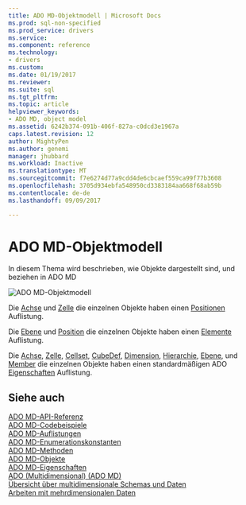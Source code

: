 ```yaml
---
title: ADO MD-Objektmodell | Microsoft Docs
ms.prod: sql-non-specified
ms.prod_service: drivers
ms.service: 
ms.component: reference
ms.technology:
- drivers
ms.custom: 
ms.date: 01/19/2017
ms.reviewer: 
ms.suite: sql
ms.tgt_pltfrm: 
ms.topic: article
helpviewer_keywords:
- ADO MD, object model
ms.assetid: 6242b374-091b-406f-827a-c0dcd3e1967a
caps.latest.revision: 12
author: MightyPen
ms.author: genemi
manager: jhubbard
ms.workload: Inactive
ms.translationtype: MT
ms.sourcegitcommit: f7e6274d77a9cdd4de6cbcaef559ca99f77b3608
ms.openlocfilehash: 3705d934ebfa548950cd3383184aa668f68ab59b
ms.contentlocale: de-de
ms.lasthandoff: 09/09/2017

---
```

# <a name="ado-md-object-model"></a>ADO MD-Objektmodell
In diesem Thema wird beschrieben, wie Objekte dargestellt sind, und beziehen in ADO MD  
  
 ![ADO MD-Objektmodell](../../../ado/reference/ado-md-api/media/ado_md_object_model.gif "ADO_MD_object_model")  
  
 Die [Achse](../../../ado/reference/ado-md-api/axis-object-ado-md.md) und [Zelle](../../../ado/reference/ado-md-api/cell-object-ado-md.md) die einzelnen Objekte haben einen [Positionen](../../../ado/reference/ado-md-api/positions-collection-ado-md.md) Auflistung.  
  
 Die [Ebene](../../../ado/reference/ado-md-api/level-object-ado-md.md) und [Position](../../../ado/reference/ado-md-api/position-object-ado-md.md) die einzelnen Objekte haben einen [Elemente](../../../ado/reference/ado-md-api/members-collection-ado-md.md) Auflistung.  
  
 Die [Achse](../../../ado/reference/ado-md-api/axis-object-ado-md.md), [Zelle](../../../ado/reference/ado-md-api/cell-object-ado-md.md), [Cellset](../../../ado/reference/ado-md-api/cellset-object-ado-md.md), [CubeDef](../../../ado/reference/ado-md-api/cubedef-object-ado-md.md), [Dimension](../../../ado/reference/ado-md-api/dimension-object-ado-md.md), [Hierarchie](../../../ado/reference/ado-md-api/hierarchy-object-ado-md.md), [Ebene](../../../ado/reference/ado-md-api/level-object-ado-md.md), und [Member](../../../ado/reference/ado-md-api/member-object-ado-md.md) die einzelnen Objekte haben einen standardmäßigen ADO [Eigenschaften](../../../ado/reference/ado-api/properties-collection-ado.md) Auflistung.  
  
## <a name="see-also"></a>Siehe auch  
 [ADO MD-API-Referenz](../../../ado/reference/ado-md-api/ado-md-api-reference.md)   
 [ADO MD-Codebeispiele](../../../ado/reference/ado-md-api/ado-md-code-examples.md)   
 [ADO MD-Auflistungen](../../../ado/reference/ado-md-api/ado-md-collections.md)   
 [ADO MD-Enumerationskonstanten](../../../ado/reference/ado-md-api/ado-md-enumerated-constants.md)   
 [ADO MD-Methoden](../../../ado/reference/ado-md-api/ado-md-methods.md)   
 [ADO MD-Objekte](../../../ado/reference/ado-md-api/ado-md-objects.md)   
 [ADO MD-Eigenschaften](../../../ado/reference/ado-md-api/ado-md-properties.md)   
 [ADO (Multidimensional) (ADO MD)](../../../ado/guide/multidimensional/ado-multidimensional-ado-md.md)   
 [Übersicht über multidimensionale Schemas und Daten](../../../ado/guide/multidimensional/overview-of-multidimensional-schemas-and-data.md)   
 [Arbeiten mit mehrdimensionalen Daten](../../../ado/guide/multidimensional/working-with-multidimensional-data.md)

